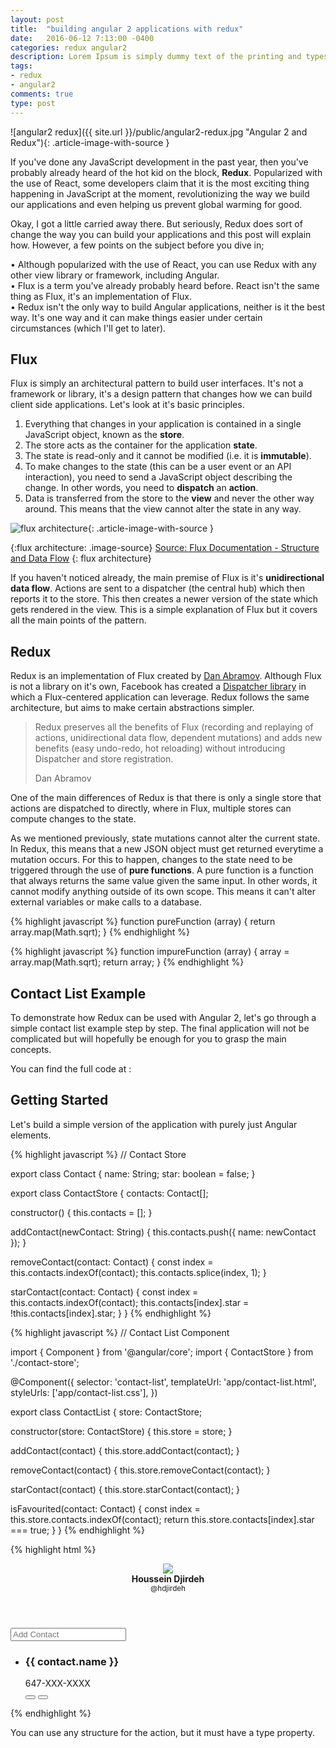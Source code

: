 ```yaml
---
layout: post
title:  "building angular 2 applications with redux"
date:   2016-06-12 7:13:00 -0400
categories: redux angular2
description: Lorem Ipsum is simply dummy text of the printing and typesetting industry. Lorem Ipsum has been the industry's standard dummy text ever since the 1500s, when an unknown printer took a galley of type and scrambled it to make a type specimen book. It has survived not only five centuries...
tags:
- redux
- angular2
comments: true
type: post
---
```

![angular2 redux]({{ site.url }}/public/angular2-redux.jpg "Angular 2 and Redux"){: .article-image-with-source }

If you've done any JavaScript development in the past year, then you've probably already heard of the hot kid on the block, **Redux**. Popularized with the use of React, some developers claim that it is the most exciting thing happening in JavaScript at the moment, revolutionizing the way we build our applications and even helping us prevent global warming for good.

Okay, I got a little carried away there. But seriously, Redux does sort of change the way you can build your applications and this post will explain how. However, a few points on the subject before you dive in;

• Although popularized with the use of React, you can use Redux with any other view library or framework, including Angular. <br>
• Flux is a term you've already probably heard before. React isn't the same thing as Flux, it's an implementation of Flux.<br>
• Redux isn't the only way to build Angular applications, neither is it the best way. It's one way and it can make things easier under certain circumstances (which I'll get to later). <br>

Flux
------------------
Flux is simply an architectural pattern to build user interfaces. It's not a framework or library, it's a design pattern that changes how we can build client side applications. Let's look at it's basic principles.

1) Everything that changes in your application is contained in a single JavaScript object, known as the **store**. <br>
2) The store acts as the container for the application **state**.<br>
3) The state is read-only and it cannot be modified (i.e. it is **immutable**).<br>
4) To make changes to the state (this can be a user event or an API interaction), you need to send a JavaScript object describing the change. In other words, you need to **dispatch** an **action**.<br>
6) Data is transferred from the store to the **view** and never the other way around. This means that the view cannot alter the state in any way.

![flux architecture](https://facebook.github.io/flux/img/flux-simple-f8-diagram-1300w.png "The Flux Architecture"){: .article-image-with-source }

{:flux architecture: .image-source}
[Source: Flux Documentation - Structure and Data Flow](https://facebook.github.io/flux/docs/overview.html#structure-and-data-flow)
{: flux architecture}

If you haven't noticed already, the main premise of Flux is it's **unidirectional data flow**. Actions are sent to a dispatcher (the central hub) which then reports it to the store. This then creates a newer version of the state which gets rendered in the view. This is a simple explanation of Flux but it covers all the main points of the pattern.

Redux
------------------
Redux is an implementation of Flux created by [Dan Abramov](https://medium.com/@dan_abramov). Although Flux is not a library on it's own, Facebook has created a [Dispatcher library](https://github.com/facebook/flux) in which a Flux-centered application can leverage. Redux follows the same architecture, but aims to make certain abstractions simpler.

<blockquote>
  <p>Redux preserves all the benefits of Flux (recording and replaying of actions, unidirectional data flow, dependent mutations) and adds new benefits (easy undo-redo, hot reloading) without introducing Dispatcher and store registration.</p>
  <footer>Dan Abramov</footer>
</blockquote>

One of the main differences of Redux is that there is only a single store that actions are dispatched to directly, where in Flux, multiple stores can compute changes to the state.

As we mentioned previously, state mutations cannot alter the current state. In Redux, this means that a new JSON object must get returned everytime a mutation occurs. For this to happen, changes to the state need to be triggered through the use of **pure functions**. A pure function is a function that always returns the same value given the same input. In other words, it cannot modify anything outside of its own scope. This means it can't alter external variables or make calls to a database.

{% highlight javascript %}
function pureFunction (array) {
  return array.map(Math.sqrt);
}
{% endhighlight %}

{% highlight javascript %}
function impureFunction (array) {
  array = array.map(Math.sqrt);
  return array;
}
{% endhighlight %}

Contact List Example
------------------
To demonstrate how Redux can be used with Angular 2, let's go through a simple contact list example step by step. The final application will not be complicated but will hopefully be enough for you to grasp the main concepts.

You can find the full code at : 

Getting Started
------------------
Let's build a simple version of the application with purely just Angular elements.

{% highlight javascript %}
// Contact Store

export class Contact {
  name: String;
  star: boolean = false; 
}

export class ContactStore {
  contacts: Contact[];

  constructor() {
    this.contacts = [];
  }

  addContact(newContact: String) {
    this.contacts.push({
      name: newContact
    });
  }

  removeContact(contact: Contact) {
    const index = this.contacts.indexOf(contact);
    this.contacts.splice(index, 1);
  }

  starContact(contact: Contact) {
    const index = this.contacts.indexOf(contact);
    this.contacts[index].star = !this.contacts[index].star;
  }
}
{% endhighlight %}

{% highlight javascript %}
// Contact List Component

import { Component } from '@angular/core';
import { ContactStore } from './contact-store';

@Component({
  selector: 'contact-list',
  templateUrl: 'app/contact-list.html',
  styleUrls: ['app/contact-list.css'],
})

export class ContactList {
  store: ContactStore;

  constructor(store: ContactStore) {
    this.store = store;
  }

  addContact(contact) {
    this.store.addContact(contact);
  }

  removeContact(contact) {
    this.store.removeContact(contact);
  }

  starContact(contact) {
    this.store.starContact(contact);
  }

  isFavourited(contact: Contact) {
    const index = this.store.contacts.indexOf(contact);
    return this.store.contacts[index].star === true;
  }
}
{% endhighlight %}

{% highlight html %}
<!-- Markup -->

<div id="container">
	<header>
		<div class="user">
			<img src="http://hdjirdeh.github.io/public/me.jpg">
		</div>
		<div class="heading-user">
			<strong>Houssein Djirdeh</strong>
			<br/>
			<small>@hdjirdeh</small>
		</div>
	</header>
	<input #newContact class="add-contact" placeholder="Add Contact"
	      (keyup.enter)="addContact(newContact.value); newContact.value='' ">
	<ul class="contact-list">
	  <li *ngFor="let contact of store.contacts">
	  	<i class="fa fa-user fa-2x contact-icon"></i>
	    <div class="contact-info">
	    	<h3 class="heading--name">{{ contact.name }}</h3>
	    	<div class="contact-item"><i class="fa fa-phone"></i> 647-XXX-XXXX</div>
	    </div>
	    <button class="contact-action" (click)="starContact(contact)"><i class="fa fa-2x" [class.fa-star]="isFavourited(contact)" [class.fa-star-o]="!isFavourited(contact)"></i></button>
	    <button class="contact-action" (click)="removeContact(contact)"><i class="fa fa-trash fa-2x"></i></button>
	  </li>
	</ul>
</div>
{% endhighlight %}

You can use any structure for the action, but it must have a type property.                                                                                                                                                                                                                                                                                                                                                                                                                                                                                                                                                                                                                                                                                                                                                                                                                                                                                                                                                                                                                                                                                                                                                                                                                                                                                                                                                                                                                                                                                                                                                                                                                                                                                                                                                                                                                                                                                                                                                                                                                                                                                                                                                                                                                                                                                                                                                                                                                                                                                                                     
